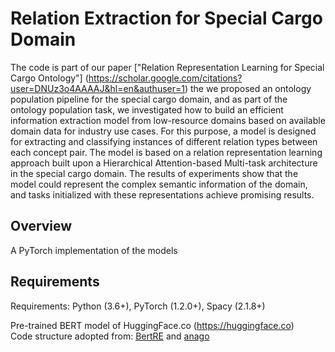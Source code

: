# Relation Extraction for Special Cargo Domain

The code is part of our paper ["Relation Representation Learning for Special Cargo Ontology"] (https://scholar.google.com/citations?user=DNUz3o4AAAAJ&hl=en&authuser=1) the we proposed an ontology
population pipeline for the special cargo domain, and as part of
the ontology population task, we investigated how to build an
efficient information extraction model from low-resource domains
based on available domain data for industry use cases. For this
purpose, a model is designed for extracting and classifying
instances of different relation types between each concept pair.
The model is based on a relation representation learning approach
built upon a Hierarchical Attention-based Multi-task architecture
in the special cargo domain. The results of experiments show that
the model could represent the complex semantic information of the
domain, and tasks initialized with these representations achieve
promising results.


## Overview
A PyTorch implementation of the models 
## Requirements
Requirements: Python (3.6+), PyTorch (1.2.0+), Spacy (2.1.8+)  

Pre-trained BERT model of HuggingFace.co (https://huggingface.co)   
Code structure adopted from:
[BertRE](https://github.com/plkmo/BERT-Relation-Extraction) and [anago](https://github.com/huggingface/hmtl)

